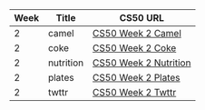 | Week | Title         | CS50 URL                                                                                 |
|------|---------------|------------------------------------------------------------------------------------------|
| 2    | camel         | [CS50 Week 2 Camel](https://cs50.harvard.edu/python/2022/psets/2/camel)                  |
| 2    | coke          | [CS50 Week 2 Coke](https://cs50.harvard.edu/python/2022/psets/2/coke)                    |
| 2    | nutrition     | [CS50 Week 2 Nutrition](https://cs50.harvard.edu/python/2022/psets/2/nutrition)          |
| 2    | plates        | [CS50 Week 2 Plates](https://cs50.harvard.edu/python/2022/psets/2/plates)                |
| 2    | twttr         | [CS50 Week 2 Twttr](https://cs50.harvard.edu/python/2022/psets/2/twttr)                  |
